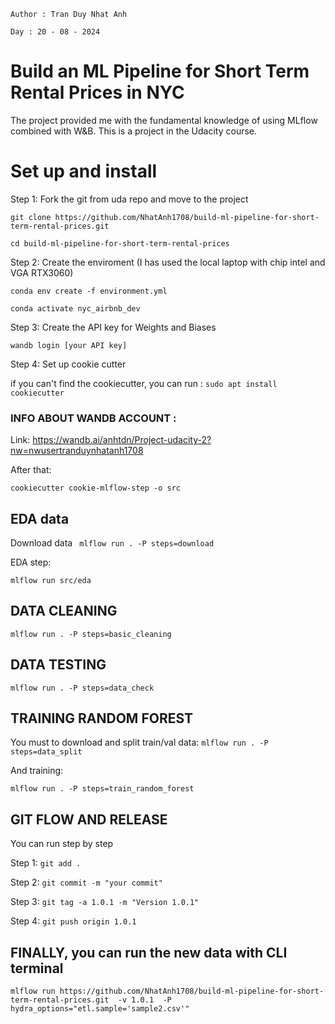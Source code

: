 `
Author : Tran Duy Nhat Anh 
`

`
Day : 20 - 08 - 2024 
`

# Build an ML Pipeline for Short Term Rental Prices in NYC

The project provided me with the fundamental knowledge of using MLflow combined with W&B. This is a project in the Udacity course.

# Set up and install 

Step 1: Fork the git from uda repo and move to the project

`
git clone https://github.com/NhatAnh1708/build-ml-pipeline-for-short-term-rental-prices.git
`

`
cd build-ml-pipeline-for-short-term-rental-prices 
`

Step 2: Create the enviroment (I has used the local laptop with chip intel and VGA RTX3060)

`
conda env create -f environment.yml
`

`
conda activate nyc_airbnb_dev
`

Step 3: Create the API key for Weights and Biases

`
wandb login [your API key]
`

Step 4: Set up cookie cutter

if you can't find the cookiecutter, you can run :
`
sudo apt install cookiecutter
`

### INFO ABOUT WANDB ACCOUNT : 
Link: https://wandb.ai/anhtdn/Project-udacity-2?nw=nwusertranduynhatanh1708

After that:

`
cookiecutter cookie-mlflow-step -o src
`

## EDA data 

Download data ` mlflow run . -P steps=download`

EDA step: 

`
mlflow run src/eda
`

## DATA CLEANING


`
mlflow run . -P steps=basic_cleaning
`

## DATA TESTING

`
mlflow run . -P steps=data_check
`

## TRAINING RANDOM FOREST
You must to download and split train/val data: `mlflow run . -P steps=data_split`

And training: 

`
mlflow run . -P steps=train_random_forest
`

## GIT FLOW AND RELEASE 
You can run step by step

Step 1: 
`
git add .
`

Step 2: 
`
git commit -m "your commit"
`

Step 3: 
`
git tag -a 1.0.1 -m "Version 1.0.1"
`

Step 4: 
`
git push origin 1.0.1
`


## FINALLY, you can run the new data with CLI terminal 

`
mlflow run https://github.com/NhatAnh1708/build-ml-pipeline-for-short-term-rental-prices.git  -v 1.0.1  -P hydra_options="etl.sample='sample2.csv'"
`




